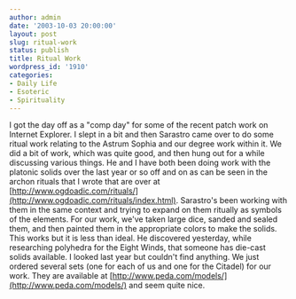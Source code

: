 ```yaml
---
author: admin
date: '2003-10-03 20:00:00'
layout: post
slug: ritual-work
status: publish
title: Ritual Work
wordpress_id: '1910'
categories:
- Daily Life
- Esoteric
- Spirituality
---
```


I got the day off as a "comp day" for some of the recent patch work on
Internet Explorer. I slept in a bit and then Sarastro came over to do
some ritual work relating to the Astrum Sophia and our degree work
within it. We did a bit of work, which was quite good, and then hung out
for a while discussing various things. He and I have both been doing
work with the platonic solids over the last year or so off and on as can
be seen in the archon rituals that I wrote that are over at
[http://www.ogdoadic.com/rituals/](http://www.ogdoadic.com/rituals/index.html).
Sarastro's been working with them in the same context and trying to
expand on them ritually as symbols of the elements. For our work, we've
taken large dice, sanded and sealed them, and then painted them in the
appropriate colors to make the solids. This works but it is less than
ideal. He discovered yesterday, while researching polyhedra for the
Eight Winds, that someone has die-cast solids available. I looked last
year but couldn't find anything. We just ordered several sets (one for
each of us and one for the Citadel) for our work. They are available at
[http://www.peda.com/models/](http://www.peda.com/models/) and seem
quite nice.
